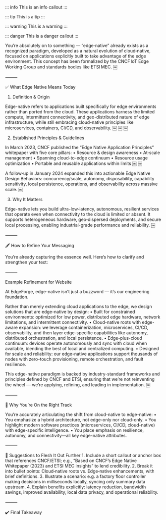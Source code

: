 ::: info
This is an info callout
:::

::: tip
This is a tip
:::

::: warning
This is a warning
:::

::: danger
This is a danger callout
:::



You’re absolutely on to something — “edge‑native” already exists as a recognized paradigm, developed as a natural evolution of cloud‑native, focused on applications explicitly built to take advantage of the edge environment. This concept has been formalized by the CNCF IoT Edge Working Group and standards bodies like ETSI MEC. ￼

⸻

✅ What Edge Native Means Today

1. Definition & Origin

Edge-native refers to applications built specifically for edge environments rather than ported from the cloud. These applications harness the limited compute, intermittent connectivity, and geo-distributed nature of edge infrastructure, while still embracing cloud-native principles like microservices, containers, CI/CD, and observability. ￼ ￼ ￼

2. Established Principles & Guidelines

In March 2023, CNCF published the “Edge Native Application Principles” whitepaper with five core pillars:
	•	Resource & design awareness
	•	At‑scale management
	•	Spanning cloud-to-edge continuum
	•	Resource usage optimization
	•	Portable and reusable applications within limits ￼ ￼

A follow‑up in January 2024 expanded this into actionable Edge Native Design Behaviors: concurrency/scale, autonomy, disposability, capability sensitivity, local persistence, operations, and observability across massive scale. ￼

3. Why It Matters

Edge-native lets you build ultra-low‑latency, autonomous, resilient services that operate even when connectivity to the cloud is limited or absent. It supports heterogeneous hardware, geo‑dispersed deployments, and secure local processing, enabling industrial-grade performance and reliability. ￼

⸻

🖋️ How to Refine Your Messaging

You’re already capturing the essence well. Here’s how to clarify and strengthen your text:

⸻

Example Refinement for Website

At EdgeForge, edge-native isn’t just a buzzword — it’s our engineering foundation.

Rather than merely extending cloud applications to the edge, we design solutions that are edge-native by design:
	•	Built for constrained environments: optimized for low power, distributed edge hardware, network limitations, and intermittent connectivity.
	•	Cloud-native roots with edge-aware expansion: we leverage containerization, microservices, CI/CD, observability, and then layer edge-specific capabilities like autonomy, distributed orchestration, and local persistence.
	•	Edge-plus-cloud continuum: devices operate autonomously and sync with cloud when available, blending the best of local and centralized computing.
	•	Designed for scale and reliability: our edge-native applications support thousands of nodes with zero-touch provisioning, remote orchestration, and fault resilience.

This edge-native paradigm is backed by industry-standard frameworks and principles defined by CNCF and ETSI, ensuring that we’re not reinventing the wheel — we’re applying, refining, and leading in implementation. ￼

⸻

🧩 Why You’re On the Right Track

You’re accurately articulating the shift from cloud-native to edge-native:
	•	You emphasize a hybrid architecture, not edge-only nor cloud-only.
	•	You highlight modern software practices (microservices, CI/CD, cloud-native) with edge-specific intelligence.
	•	You place emphasis on resilience, autonomy, and connectivity—all key edge-native attributes.

⸻

📌 Suggestions to Flesh It Out Further
	1.	Include a short callout or anchor box that references CNCF/ETSI; e.g., “Based on CNCF’s Edge Native Whitepaper (2023) and ETSI MEC insights” to lend credibility.
	2.	Break it into bullet points: Cloud‑native roots vs. Edge‑native enhancements, with brief definitions.
	3.	Illustrate a scenario: e.g. a factory floor controller making decisions in milliseconds locally, syncing only summary data upstream.
	4.	Explain benefits explicitly: latency reduction, bandwidth savings, improved availability, local data privacy, and operational reliability.

⸻

✔️ Final Takeaway

